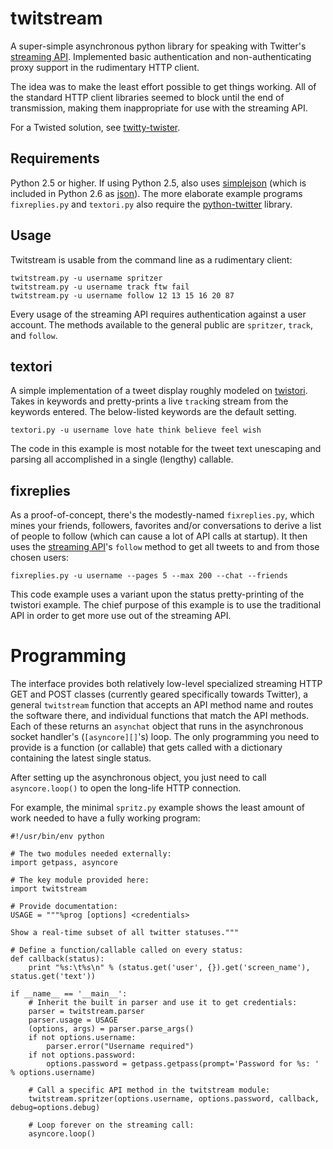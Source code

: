 # twitstream #

A super-simple asynchronous python library for speaking with Twitter's
[streaming API][]. Implemented basic authentication and non-authenticating
proxy support in the rudimentary HTTP client.

The idea was to make the least effort possible to get things working. All of
the standard HTTP client libraries seemed to block until the end of
transmission, making them inappropriate for use with the streaming API.

For a Twisted solution, see [twitty-twister][].

[streaming API]: http://apiwiki.twitter.com/Streaming-API-Documentation
[twitty-twister]: http://github.com/dustin/twitty-twister/blob/master/example/feed.py

## Requirements ##

Python 2.5 or higher. If using Python 2.5, also uses [simplejson][] (which is
included in Python 2.6 as [json][]). The more elaborate example programs
`fixreplies.py` and `textori.py` also require the [python-twitter][] library.

[simplejson]: http://pypi.python.org/pypi/simplejson/
[json]: http://docs.python.org/library/json.html
[python-twitter]: http://code.google.com/p/python-twitter/

## Usage ##

Twitstream is usable from the command line as a rudimentary client:

    twitstream.py -u username spritzer
    twitstream.py -u username track ftw fail
    twitstream.py -u username follow 12 13 15 16 20 87

Every usage of the streaming API requires authentication against a user
account. The methods available to the general public are `spritzer`, `track`,
and `follow`.

## textori ##

A simple implementation of a tweet display roughly modeled on [twistori][].
Takes in keywords and pretty-prints a live `track`ing stream from the keywords 
entered. The below-listed keywords are the default setting.

    textori.py -u username love hate think believe feel wish

The code in this example is most notable for the tweet text unescaping and
parsing all accomplished in a single (lengthy) callable.

[twistori]: http://twistori.com/

## fixreplies ##

As a proof-of-concept, there's the modestly-named `fixreplies.py`, which mines
your friends, followers, favorites and/or conversations to derive a list of
people to follow (which can cause a lot of API calls at startup). It then uses
the [streaming API][]'s `follow` method to get all tweets to and from those
chosen users:

    fixreplies.py -u username --pages 5 --max 200 --chat --friends

This code example uses a variant upon the status pretty-printing of the
twistori example. The chief purpose of this example is to use the traditional
API in order to get more use out of the streaming API.

# Programming #

The interface provides both relatively low-level specialized streaming HTTP
GET and POST classes (currently geared specifically towards Twitter), a
general `twitstream` function that accepts an API method name and routes the
software there, and individual functions that match the API methods. Each of
these returns an `asynchat` object that runs in the asynchronous socket
handler's (`[asyncore][]`'s) loop. The only programming you need to provide is
a function (or callable) that gets called with a dictionary containing the
latest single status.

[asyncore]: http://docs.python.org/library/asyncore.html

After setting up the asynchronous object, you just need to call
`asyncore.loop()` to open the long-life HTTP connection.

For example, the minimal `spritz.py` example shows the least amount of work
needed to have a fully working program:

    #!/usr/bin/env python
    
    # The two modules needed externally:
    import getpass, asyncore
    
    # The key module provided here:
    import twitstream
    
    # Provide documentation:
    USAGE = """%prog [options] <credentials> 
      
    Show a real-time subset of all twitter statuses."""
    
    # Define a function/callable called on every status:
    def callback(status):
        print "%s:\t%s\n" % (status.get('user', {}).get('screen_name'), status.get('text'))
    
    if __name__ == '__main__':
        # Inherit the built in parser and use it to get credentials:
        parser = twitstream.parser
        parser.usage = USAGE
        (options, args) = parser.parse_args()
        if not options.username:
            parser.error("Username required")
        if not options.password:
            options.password = getpass.getpass(prompt='Password for %s: ' % options.username)
        
        # Call a specific API method in the twitstream module: 
        twitstream.spritzer(options.username, options.password, callback, debug=options.debug)
        
        # Loop forever on the streaming call:
        asyncore.loop()

